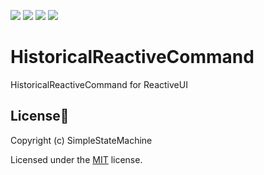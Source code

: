[![](https://img.shields.io/github/stars/RomanSoloweow/HistoricalReactiveCommand)](https://github.com/RomanSoloweow/HistoricalReactiveCommand) [![](https://img.shields.io/github/languages/code-size/RomanSoloweow/HistoricalReactiveCommand)](https://github.com/RomanSoloweow/HistoricalReactiveCommand) [![]( https://img.shields.io/github/last-commit/RomanSoloweow/HistoricalReactiveCommand/master)](https://github.com/RomanSoloweow/HistoricalReactiveCommand) [![](https://img.shields.io/github/license/RomanSoloweow/HistoricalReactiveCommand)](https://github.com/RomanSoloweow/HistoricalReactiveCommand)
# HistoricalReactiveCommand
HistoricalReactiveCommand for ReactiveUI

## License📑

Copyright (c) SimpleStateMachine

Licensed under the [MIT](LICENSE) license.
